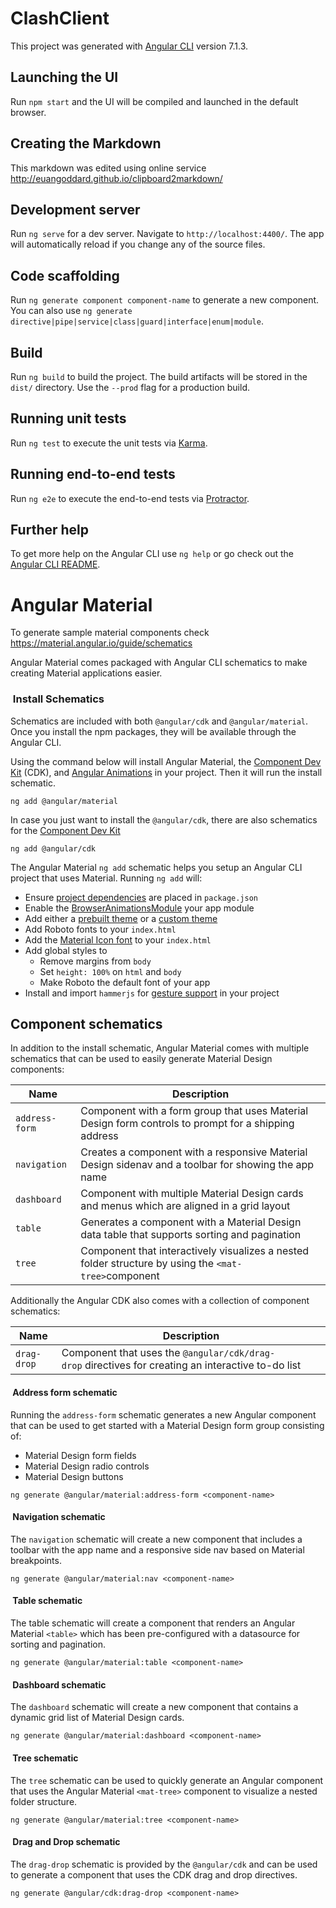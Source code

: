 # ClashClient

This project was generated with [Angular CLI](https://github.com/angular/angular-cli) version 7.1.3.

## Launching the UI

Run `npm start` and the UI will be compiled and launched in the default browser.

## Creating the Markdown

This markdown was edited using online service http://euangoddard.github.io/clipboard2markdown/

## Development server

Run `ng serve` for a dev server. Navigate to `http://localhost:4400/`. The app will automatically reload if you change any of the source files.

## Code scaffolding

Run `ng generate component component-name` to generate a new component. You can also use `ng generate directive|pipe|service|class|guard|interface|enum|module`.

## Build

Run `ng build` to build the project. The build artifacts will be stored in the `dist/` directory. Use the `--prod` flag for a production build.

## Running unit tests

Run `ng test` to execute the unit tests via [Karma](https://karma-runner.github.io).

## Running end-to-end tests

Run `ng e2e` to execute the end-to-end tests via [Protractor](http://www.protractortest.org/).

## Further help

To get more help on the Angular CLI use `ng help` or go check out the [Angular CLI README](https://github.com/angular/angular-cli/blob/master/README.md).

# Angular Material
To generate sample material components check https://material.angular.io/guide/schematics

Angular Material comes packaged with Angular CLI schematics to make creating Material applications easier.

### [](https://material.angular.io/guide/schematics#install-schematics "Link to this heading") Install Schematics

Schematics are included with both `@angular/cdk` and `@angular/material`. Once you install the npm packages, they will be available through the Angular CLI.

Using the command below will install Angular Material, the [Component Dev Kit](https://material.angular.io/cdk) (CDK), and [Angular Animations](https://angular.io/guide/animations) in your project. Then it will run the install schematic.

```
ng add @angular/material
```

In case you just want to install the `@angular/cdk`, there are also schematics for the [Component Dev Kit](https://material.angular.io/cdk)

```
ng add @angular/cdk
```

The Angular Material `ng add` schematic helps you setup an Angular CLI project that uses Material. Running `ng add` will:

-   Ensure [project dependencies](https://material.angular.io/guide/getting-started#step-1-install-angular-material-angular-cdk-and-angular-animations) are placed in `package.json`
-   Enable the [BrowserAnimationsModule](https://material.angular.io/guide/getting-started#step-2-configure-animations) your app module
-   Add either a [prebuilt theme](https://material.angular.io/guide/theming#using-a-pre-built-theme) or a [custom theme](https://material.angular.io/guide/theming#defining-a-custom-theme)
-   Add Roboto fonts to your `index.html`
-   Add the [Material Icon font](https://material.angular.io/guide/getting-started#step-6-optional-add-material-icons) to your `index.html`
-   Add global styles to
    -   Remove margins from `body`
    -   Set `height: 100%` on `html` and `body`
    -   Make Roboto the default font of your app
-   Install and import `hammerjs` for [gesture support](https://material.angular.io/guide/getting-started#step-5-gesture-support) in your project

Component schematics
--------------------

In addition to the install schematic, Angular Material comes with multiple schematics that can be used to easily generate Material Design components:

| Name | Description |
| --- | --- |
| `address-form` | Component with a form group that uses Material Design form controls to prompt for a shipping address |
| `navigation` | Creates a component with a responsive Material Design sidenav and a toolbar for showing the app name |
| `dashboard` | Component with multiple Material Design cards and menus which are aligned in a grid layout |
| `table` | Generates a component with a Material Design data table that supports sorting and pagination |
| `tree` | Component that interactively visualizes a nested folder structure by using the `<mat-tree>`component |

Additionally the Angular CDK also comes with a collection of component schematics:

| Name | Description |
| --- | --- |
| `drag-drop` | Component that uses the `@angular/cdk/drag-drop` directives for creating an interactive to-do list |

#### [](https://material.angular.io/guide/schematics#address-form-schematic "Link to this heading") Address form schematic

Running the `address-form` schematic generates a new Angular component that can be used to get started with a Material Design form group consisting of:

-   Material Design form fields
-   Material Design radio controls
-   Material Design buttons

```
ng generate @angular/material:address-form <component-name>
```

#### [](https://material.angular.io/guide/schematics#navigation-schematic "Link to this heading") Navigation schematic

The `navigation` schematic will create a new component that includes a toolbar with the app name and a responsive side nav based on Material breakpoints.

```
ng generate @angular/material:nav <component-name>
```

#### [](https://material.angular.io/guide/schematics#table-schematic "Link to this heading") Table schematic

The table schematic will create a component that renders an Angular Material `<table>` which has been pre-configured with a datasource for sorting and pagination.

```
ng generate @angular/material:table <component-name>
```

#### [](https://material.angular.io/guide/schematics#dashboard-schematic "Link to this heading") Dashboard schematic

The `dashboard` schematic will create a new component that contains a dynamic grid list of Material Design cards.

```
ng generate @angular/material:dashboard <component-name>
```

#### [](https://material.angular.io/guide/schematics#tree-schematic "Link to this heading") Tree schematic

The `tree` schematic can be used to quickly generate an Angular component that uses the Angular Material `<mat-tree>` component to visualize a nested folder structure.

```
ng generate @angular/material:tree <component-name>
```

#### [](https://material.angular.io/guide/schematics#drag-and-drop-schematic "Link to this heading") Drag and Drop schematic

The `drag-drop` schematic is provided by the `@angular/cdk` and can be used to generate a component that uses the CDK drag and drop directives.

```
ng generate @angular/cdk:drag-drop <component-name>
```